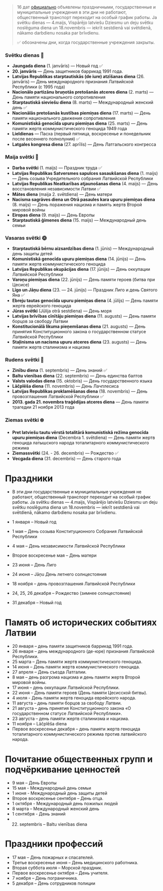 > 16 дат [официально](https://likumi.lv/ta/id/72608-par-svetku-atceres-un-atzimejamam-dienam) объявлены праздничными, государственные и муниципальные учреждения в эти дни не работают, общественный транспорт переходит на особый график работы. Ja svētku dienas — 4.maijs, Vispārējo latviešu Dziesmu un deju svētku noslēguma diena un 18.novembris — iekrīt sestdienā vai svētdienā, nākamo darbdienu nosaka par brīvdienu.
> 
> ✅ обозначены дни, когда государственные учреждения закрыты.

### Svētku dienas 🎉

- **Jaungada diena** (1. janvāris) — Новый год ✅
- **20. janvāris** — День защитников баррикад 1991 года.
- **Latvijas Republikas starptautiskās (de iure) atzīšanas diena** (26. janvāris) — День международного признания Латвийской Республики (с 1995 года)
- **Nacionālo partizānu bruņotās pretošanās atceres diena** (2. marts) — День памяти национального сопротивления
- **Starptautiskā sieviešu diena** (8. marts) — Международный женский день ✅
- **Nacionālās pretošanās kustības piemiņas diena** (17. marts) — День памяти национального движения сопротивления
- **Komunistiskā genocīda upuru piemiņas diena** (25. marts) — День памяти жертв коммунистического геноцида 1949 года
- **Lieldienas** — Пасха (первый пятница, воскресенье и понедельник после весеннего полнолуния) ✅
- **Latgales kongresa diena** (27. aprīlis) — День Латгальского конгресса

### Maija svētki 🌸

- **Darba svētki** (1. maijs) — Праздник труда ✅  
- **Latvijas Republikas Satversmes sapulces sasaukšanas diena** (1. maijs) — День созыва Учредительного собрания Латвийской Республики
- **Latvijas Republikas Neatkarības atjaunošanas diena** (4. maijs) — День восстановления независимости Латвии ✅
- **Mātes diena** (maija 2. svētdiena) — День матери
- **Nacisma sagrāves diena un Otrā pasaules kara upuru piemiņas diena** (8. maijs) — День поражения нацизма и память жертв Второй мировой войны
- **Eiropas diena** (9. maijs) — День Европы
- **Starptautiskā ģimenes diena** (15. maijs) — Международный день семьи

### Vasaras svētki 🌞

- **Starptautiskā bērnu aizsardzības diena** (1. jūnis) — Международный день защиты детей
- **Komunistiskā genocīda upuru piemiņas diena** (14. jūnijs) — День памяти жертв коммунистического геноцида
- **Latvijas Republikas okupācijas diena** (17. jūnijs) — День оккупации Латвийской Республики
- **Varoņu piemiņas diena** (22. jūnijs) — День памяти героев (битва при Цесисе)
- **Līgo un Jāņu diena** (23. — 24. jūnijs) — Праздник Лиго и день Святого Яна ✅
- **Ebreju tautas genocīda upuru piemiņas diena** (4. jūlijs) — День памяти жертв еврейского геноцида
- **Jūras svētki** (Jūlija otrā sestdiena) — День моря
- **Latvijas brīvības cīnītāju piemiņas diena** (11. augusts) — День памяти борцов за свободу Латвии
- **Konstitucionālā likuma pieņemšanas diena** (21. augusts) — День принятия Конституционного закона о государственном статусе Латвийской Республики
- **Staļinisma un nacisma upuru atceres diena** (23. augusts) — День памяти жертв сталинизма и нацизма

### Rudens svētki 🍂

- **Zinību diena** (1. septembris) — День знаний ✅
- **Baltu vienības diena** (22. septembris) — День единства балтов
- **Valsts valodas diena** (15. oktobris) — День государственного языка
- **Lāčplēša diena** (11. novembris) — День Лачплесиса
- **Latvijas Republikas proklamēšanas diena** (18. novembris) — День провозглашения Латвийской Республики ✅
- **2013. gada 21. novembra traģēdijas atceres diena** — День памяти трагедии 21 ноября 2013 года

### Ziemas svētki ❄️

- **Pret latviešu tautu vērstā totalitārā komunistiskā režīma genocīda upuru piemiņas diena** (Decembra 1. svētdiena) — День памяти жертв геноцида латышского народа тоталитарного коммунистического режима
- **Ziemassvētki** (24. - 26. decembris) — Рождество ✅
- **Vecgada diena** (31. decembris) — День старого года



# Праздники
- В эти дни государственные и муниципальные учреждения не работают, общественный транспорт переходит на особый график работы. Ja svētku dienas — 4.maijs, Vispārējo latviešu Dziesmu un deju svētku noslēguma diena un 18.novembris — iekrīt sestdienā vai svētdienā, nākamo darbdienu nosaka par brīvdienu.

- 1 января – Новый год
- 1 мая – День созыва Конституционного Собрания Латвийской Республики
- 4 мая – День независимости Латвийской Республики
- Второе воскресенье мая – День матери
- 23 июня – День Лиго
- 24 июня – Jāņu День летнего солнцестояния 
- 18 ноября – день провозглашения Латвийской Республики
- 24, 25, 26 декабря – Рождество (зимнее солнцестояние)
- 31 декабря – Новый год
# Память об исторических событиях Латвии
- 20 января – день памяти защитников баррикад 1991 года.
- 26 января – день международного (де-юре) признания Латвийской Республики.
- 25 марта – День памяти жертв коммунистического геноцида.
- 14 июня – День памяти жертв коммунистического геноцида.
- 27 апреля – День съезда Латгалии.
- 8 мая – день разгрома нацизма и день памяти жертв Второй мировой войны.
- 17 июня – день оккупации Латвийской Республики.
- 22 июня – День памяти героев (День памяти Цесисской битвы).
- 4 июля - День памяти жертв геноцида еврейского народа.
- 11 августа – день памяти борцов за свободу Латвии.
- 21 августа – день принятия Конституционного закона «О государственном статусе Латвийской Республики».
- 23 августа – день памяти жертв сталинизма и нацизма.
- 11 ноября – Lāčplēša diena
- Первое воскресенье декабря – день памяти жертв геноцида тоталитарного коммунистического режима против латвийского народа.

# Почитание общественных групп и подчёркивание ценностей
- 9 мая – День Европы
- 15 мая - Международный день семьи
- 1 июня - Международный день защиты детей
- Второе воскресенье сентября – День отца.
- 1 октября - Международный день пожилых людей
- 8 марта – Международный женский день
- 1 сентября - День знаний
- 22. septembris – Baltu vienības diena
# Праздники профессий
- 17 мая – День пожарных и спасателей.
- Третье воскресенье июня – День медицинского работника.
- Вторая суббота июля – Морской праздник.
- Первое воскресенье октября – День учителя.
- 7 ноября – День пограничника.
- 5 декабря – День сотрудников полиции